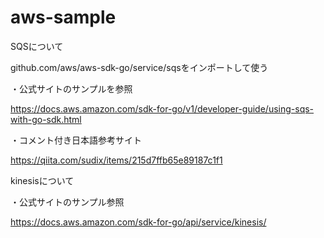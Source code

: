 # aws-sample
 SQSについて
 
 github.com/aws/aws-sdk-go/service/sqsをインポートして使う
 
 ・公式サイトのサンプルを参照
 
 https://docs.aws.amazon.com/sdk-for-go/v1/developer-guide/using-sqs-with-go-sdk.html
 
 ・コメント付き日本語参考サイト
 
https://qiita.com/sudix/items/215d7ffb65e89187c1f1

kinesisについて

・公式サイトのサンプル参照

https://docs.aws.amazon.com/sdk-for-go/api/service/kinesis/
